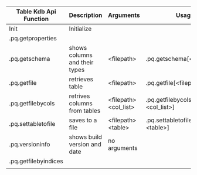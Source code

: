 | Table Kdb Api Function | Description                   | Arguments            | Usage                                    | Example Usage                                     | 
|------------------------|-------------------------------|----------------------|------------------------------------------|---------------------------------------------------|
| Init                   | Initialize                    |                      |                                          |                                                   |  
| .pq.getproperties      |                               |                      |                                          |                                                   |   
| .pq.getschema          | shows columns and their types | &lt;filepath&gt;           | .pq.getschema[&lt;filepath&gt;]           |.pq.getschema[`` ` `` $"tests/testdata/simple_example.parquet"]|   
| .pq.getfile            | retrieves table               | &lt;filepath&gt;           | .pq.getfile[&lt;filepath&gt;]             | .pq.getfile`` [`$ "tests/testdata/simple_example.parquet"]`` |   
| .pq.getfilebycols      | retrives columns from tables  | &lt;filepath&gt; &lt;col_list&gt; | .pq.getfilebycols[&lt;filepath&gt;;&lt;col_list&gt;] |.pq.getfilebycols[getdatafile "simple_example.parquet";]       |
| .pq.settabletofile     | saves to a file               | &lt;filepath&gt;&lt;table&gt;    | .pq.settabletofile[&lt;filepath&gt;;&lt;table&gt;]   | alltab:([]c:("h";"w");b:tabletofile[`` ` ``here;alltab] |
| .pq.versioninfo        | shows build version and date  | no arguments         |                                          | .pq.versioninfo[]                                 |
| .pq.getfilebyindices   |                               |                      |                                          |                                                   |
|                        |                               |                      |                                          |                                                   |
